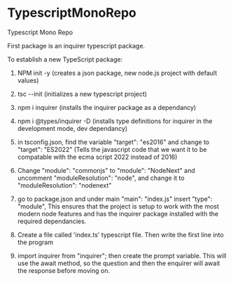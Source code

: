 # TypescriptMonoRepo
Typescript Mono Repo

First package is an inquirer typescript package.

To establish a new TypeScript package:
1. NPM init -y (creates a json package, new node.js project with default values) 
2. tsc --init (initializes a new typescript project)
3. npm i inquirer (installs the inquirer package as a dependancy)
4. npm i @types/inquirer -D (installs type definitions for inquirer in the development mode, dev dependancy)
5. in tsconfig.json, find the variable "target": "es2016" and change to "target": "ES2022" (Tells the javascript code that we want it to be compatable with the ecma script 2022 instead of 2016)
6. Change "module": "commonjs" to "module": "NodeNext" and uncomment  "moduleResolution": "node", and change it to  "moduleResolution": "nodenext"
7. go to package.json and under main "main": "index.js" insert "type": "module",
This ensures that the project is setup to work with the most modern node features and has the inquirer package installed with the required dependancies.

8. Create a file called 'index.ts' typescript file.
Then write the first line into the program
9. import inquirer from "inquirer";
then create the prompt variable.
This will use the await method, so the question and then the enquirer will await the response before moving on.